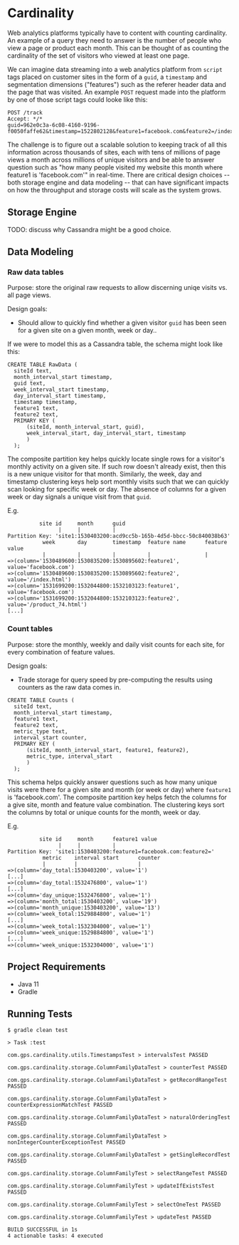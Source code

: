 # Cardinality

Web analytics platforms typically have to content with counting cardinality. An example of a query they need to answer is the number of people who view a page or product each month. This can be thought of as counting the cardinality of the set of visitors who viewed at least one page.

We can imagine data streaming into a web analytics platform from `script` tags placed on customer sites in the form of a `guid`, a `timestamp` and segmentation dimensions ("features") such as the referer header data and the page that was visited. An example `POST` request made into the platform by one of those script tags could looke like this:

```
POST /track
Accept: */*
guid=962e0c3a-6c08-4160-9196-f0050faffe62&timestamp=1522802128&feature1=facebook.com&feature2=/index.html
```

The challenge is to figure out a scalable solution to keeping track of all this information across thousands of sites, each with tens of millions of page views a month across millions of unique visitors and be able to answer question such as "how many people visited my website this month where feature1 is 'facebook.com'" in real-time. There are critical design choices -- both storage engine and data modeling -- that can have significant impacts on how the throughput and storage costs will scale as the system grows.

## Storage Engine

TODO: discuss why Cassandra might be a good choice.

## Data Modeling

### Raw data tables

Purpose: store the original raw requests to allow discerning uniqe visits vs. all page views.

Design goals:

* Should allow to quickly find whether a given visitor `guid` has been seen for a given site on a given month, week or day..

If we were to model this as a Cassandra table, the schema might look like this:

```
CREATE TABLE RawData (
  siteId text,
  month_interval_start timestamp,
  guid text,
  week_interval_start timestamp,
  day_interval_start timestamp,
  timestamp timestamp,
  feature1 text,
  feature2 text,
  PRIMARY KEY (
      (siteId, month_interval_start, guid),
      week_interval_start, day_interval_start, timestamp
      )
  );
```

The composite partition key helps quickly locate single rows for a visitor's monthly activity on a given site. If such row doesn't already exist, then this is a new unique visitor for that month. Similarly, the week, day and timestamp clustering keys help sort monthly visits such that we can quickly scan looking for specific week or day. The absence of columns for a given week or day signals a unique visit from that `guid`.

E.g.

```
          site id     month      guid
                |     |          |
Partition Key: 'site1:1530403200:acd9cc5b-165b-4d5d-bbcc-50c840038b63'
           week       day        timestamp  feature name      feature value
           |          |          |          |                 |
=>(column='1530489600:1530835200:1530895602:feature1', value='facebook.com')
=>(column='1530489600:1530835200:1530895602:feature2', value='/index.html')
=>(column='1531699200:1532044800:1532103123:feature1', value='facebook.com')
=>(column='1531699200:1532044800:1532103123:feature2', value='/product_74.html')
[...]
```

### Count tables

Purpose: store the monthly, weekly and daily visit counts for each site, for every combination of feature values.

Design goals:

* Trade storage for query speed by pre-computing the results using counters as the raw data comes in.

```
CREATE TABLE Counts (
  siteId text,
  month_interval_start timestamp,
  feature1 text,
  feature2 text,
  metric_type text,
  interval_start counter,
  PRIMARY KEY (
      (siteId, month_interval_start, feature1, feature2),
      metric_type, interval_start
      )
  );
```

This schema helps quickly answer questions such as how many unique visits were there for a given site and month (or week or day) where `feature1` is 'facebook.com'. The composite partition key helps fetch the columns for a give site, month and feature value combination. The clustering keys sort the columns by total or unique counts for the month, week or day.

E.g.

```
          site id     month      feature1 value
                |     |          |
Partition Key: 'site1:1530403200:feature1=facebook.com:feature2='
           metric    interval start      counter
           |         |                   |
=>(column='day_total:1530403200', value='1')
[...]
=>(column='day_total:1532476800', value='1')
[...]
=>(column='day_unique:1532476800', value='1')
=>(column='month_total:1530403200', value='19')
=>(column='month_unique:1530403200', value='13')
=>(column='week_total:1529884800', value='1')
[...]
=>(column='week_total:1532304000', value='1')
=>(column='week_unique:1529884800', value='1')
[...]
=>(column='week_unique:1532304000', value='1')
```

## Project Requirements

* Java 11
* Gradle

## Running Tests

```
$ gradle clean test

> Task :test

com.gps.cardinality.utils.TimestampsTest > intervalsTest PASSED

com.gps.cardinality.storage.ColumnFamilyDataTest > counterTest PASSED

com.gps.cardinality.storage.ColumnFamilyDataTest > getRecordRangeTest PASSED

com.gps.cardinality.storage.ColumnFamilyDataTest > counterExpressionMatchTest PASSED

com.gps.cardinality.storage.ColumnFamilyDataTest > naturalOrderingTest PASSED

com.gps.cardinality.storage.ColumnFamilyDataTest > nonIntegerCounterExceptionTest PASSED

com.gps.cardinality.storage.ColumnFamilyDataTest > getSingleRecordTest PASSED

com.gps.cardinality.storage.ColumnFamilyTest > selectRangeTest PASSED

com.gps.cardinality.storage.ColumnFamilyTest > updateIfExistsTest PASSED

com.gps.cardinality.storage.ColumnFamilyTest > selectOneTest PASSED

com.gps.cardinality.storage.ColumnFamilyTest > updateTest PASSED

BUILD SUCCESSFUL in 1s
4 actionable tasks: 4 executed
```
